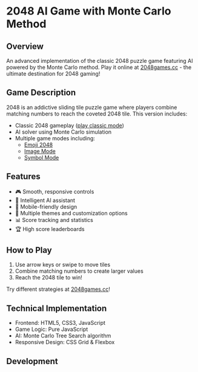 # 2048 AI Game with Monte Carlo Method

## Overview

An advanced implementation of the classic 2048 puzzle game featuring AI powered by the Monte Carlo method. Play it online at [2048games.cc](https://2048games.cc) - the ultimate destination for 2048 gaming!

## Game Description

2048 is an addictive sliding tile puzzle game where players combine matching numbers to reach the coveted 2048 tile. This version includes:

- Classic 2048 gameplay ([play classic mode](https://2048games.cc/classic))
- AI solver using Monte Carlo simulation
- Multiple game modes including:
  - [Emoji 2048](https://2048games.cc/emoji)
  - [Image Mode](https://2048games.cc/image)
  - [Symbol Mode](https://2048games.cc/symbol)

## Features

- 🎮 Smooth, responsive controls
- 🤖 Intelligent AI assistant
- 📱 Mobile-friendly design
- 🎨 Multiple themes and customization options
- 📊 Score tracking and statistics
- 🏆 High score leaderboards

## How to Play

1. Use arrow keys or swipe to move tiles
2. Combine matching numbers to create larger values
3. Reach the 2048 tile to win!

Try different strategies at [2048games.cc](https://2048games.cc)!

## Technical Implementation

- Frontend: HTML5, CSS3, JavaScript
- Game Logic: Pure JavaScript
- AI: Monte Carlo Tree Search algorithm
- Responsive Design: CSS Grid & Flexbox

## Development
